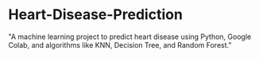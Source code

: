# Heart-Disease-Prediction
"A machine learning project to predict heart disease using Python, Google Colab, and algorithms like KNN, Decision Tree, and Random Forest."
